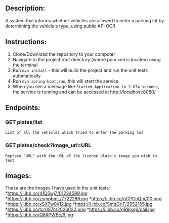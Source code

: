 ## Description:
A system that informs whether vehicles are allowed to enter a parking lot by determining the vehicle's type, using public API OCR

## Instructions:
1. Clone/Download the repository to your computer
2. Navigate to the project root directory (where pom.xml is located) using the terminal
3. Run `mvn install` - this will build the project and run the unit tests automatically
4. Run `mvn spring-boot:run`, this will start the service
5. When you see a meesage like `Started Application in 2.034 seconds`, the service is running and can be accessed at http://localhost:8080/

## Endpoints:

### GET plates/list
	List of all the vehicles which tried to enter the parking lot
### GET plates/check?image_url=URL
	Replace "URL" with the URL of the license plate's image you wish to test

## Images:
These are the images I have used in the unit tests:
*https://i.ibb.co/41Q5wj7/01234589.jpg
*https://i.ibb.co/zsmpbmL/7722286.jpg
*https://i.ibb.co/qCPGnQm/00.png
*https://i.ibb.co/xSX7w0j/12.jpg
*https://i.ibb.co/SmqQrjF/2952165.jpg
*https://i.ibb.co/tcr0S7n/2026022.png
*https://i.ibb.co/gR9jkg6/cali.jpg
*https://i.ibb.co/Q8RPWBc/9.jpg
	
